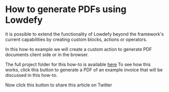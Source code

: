 # How to generate PDFs using Lowdefy

It is possible to extend the functionality of Lowdefy beyond the framework's current capabilities by creating custom blocks, actions or operators.

In this how-to example we will create a custom action to generate PDF documents client side or in the browser.

The full project folder for this how-to is available [here](https://github.com/lowdefy/lowdefy/tree/main/packages/docs/howto/generatePdf)
To see how this works, click this button to generate a PDF of an example invoice that will be discussed in this how-to.

Now click this button to share this article on Twitter

